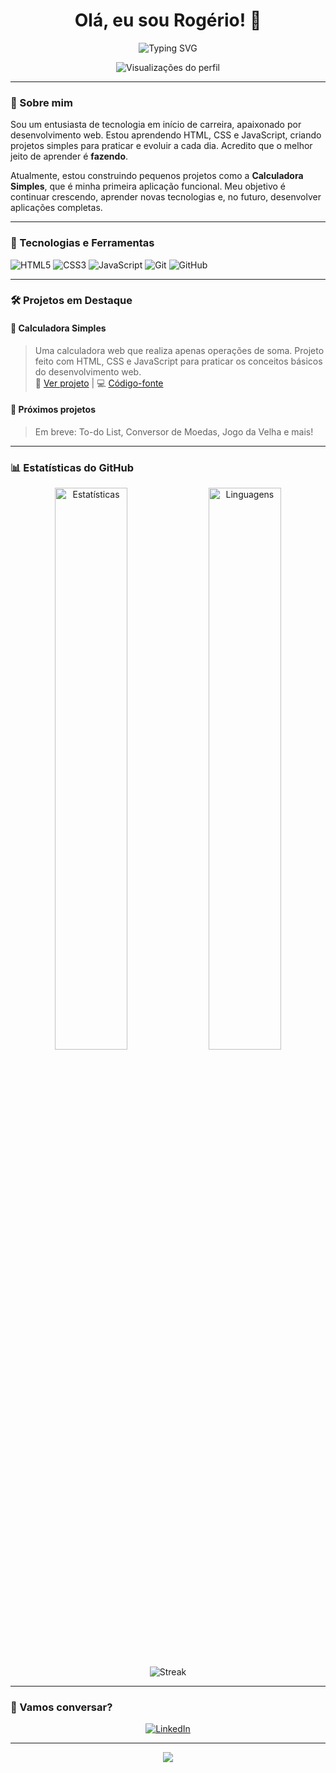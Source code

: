 <!-- 
  Olá! Sou Rogério 👋
  Esse é o README do meu perfil no GitHub.
  Ele aparece na minha página inicial.
-->

<h1 align="center">Olá, eu sou Rogério! 👋</h1>
<p align="center">
  <img src="https://readme-typing-svg.herokuapp.com?font=Fira+Code&size=22&color=36BCF7&center=true&vCenter=true&width=500&lines=Desenvolvedor+Web;Aprendiz+de+JavaScript;Criador+de+projetos+simples;Em+constante+evolução" alt="Typing SVG" />
</p>

<p align="center">
  <img src="https://komarev.com/ghpvc/?username=25Rogério&label=Visitas&color=blue&style=flat" alt="Visualizações do perfil" />
</p>

---

### 🚀 Sobre mim

Sou um entusiasta de tecnologia em início de carreira, apaixonado por desenvolvimento web. Estou aprendendo HTML, CSS e JavaScript, criando projetos simples para praticar e evoluir a cada dia. Acredito que o melhor jeito de aprender é **fazendo**.

Atualmente, estou construindo pequenos projetos como a **Calculadora Simples**, que é minha primeira aplicação funcional. Meu objetivo é continuar crescendo, aprender novas tecnologias e, no futuro, desenvolver aplicações completas.

---

### 💼 Tecnologias e Ferramentas

<p align="left">
  <img src="https://img.shields.io/badge/HTML5-E34F26?style=for-the-badge&logo=html5&logoColor=white" alt="HTML5" />
  <img src="https://img.shields.io/badge/CSS3-1572B6?style=for-the-badge&logo=css3&logoColor=white" alt="CSS3" />
  <img src="https://img.shields.io/badge/JavaScript-F7DF1E?style=for-the-badge&logo=javascript&logoColor=black" alt="JavaScript" />
  <img src="https://img.shields.io/badge/Git-F05032?style=for-the-badge&logo=git&logoColor=white" alt="Git" />
  <img src="https://img.shields.io/badge/GitHub-181717?style=for-the-badge&logo=github&logoColor=white" alt="GitHub" />
</p>

---

### 🛠️ Projetos em Destaque

#### 🧮 Calculadora Simples
> Uma calculadora web que realiza apenas operações de soma. Projeto feito com HTML, CSS e JavaScript para praticar os conceitos básicos do desenvolvimento web.  
> 🔗 [Ver projeto](https://github.com/25Rogério/calculadora-simples) | 💻 [Código-fonte](https://github.com/25Rogério/calculadora-simples)

#### 📝 Próximos projetos
> Em breve: To-do List, Conversor de Moedas, Jogo da Velha e mais!

---

### 📊 Estatísticas do GitHub

<p align="center">
  <img src="https://github-readme-stats.vercel.app/api?username=25Rogério&show_icons=true&theme=radical" alt="Estatísticas" width="48%" />
  <img src="https://github-readme-stats.vercel.app/api/top-langs/?username=25Rogério&layout=compact&theme=radical" alt="Linguagens" width="48%" />
</p>

<p align="center">
  <img src="https://github-readme-streak-stats.herokuapp.com/?user=25Rogério&theme=dark" alt="Streak" />
</p>

---

### 🤝 Vamos conversar?

<p align="center">
  <a href="https://www.linkedin.com/in/rogério-souza-3126b291" target="_blank">
    <img src="https://img.shields.io/badge/LinkedIn-0A66C2?style=for-the-badge&logo=linkedin&logoColor=white" alt="LinkedIn" />
  </a>
</p>

---

<p align="center">
  <img src="https://capsule-render.vercel.app/api?type=waving&color=gradient&height=120&section=footer" />
</p>
